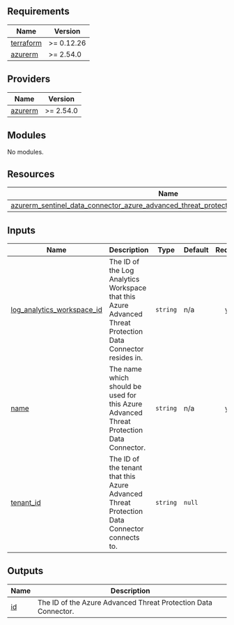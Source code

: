 <!-- BEGIN_TF_DOCS -->
## Requirements

| Name                                                                      | Version    |
|---------------------------------------------------------------------------|------------|
| <a name="requirement_terraform"></a> [terraform](#requirement\_terraform) | >= 0.12.26 |
| <a name="requirement_azurerm"></a> [azurerm](#requirement\_azurerm)       | >= 2.54.0  |

## Providers

| Name                                                          | Version   |
|---------------------------------------------------------------|-----------|
| <a name="provider_azurerm"></a> [azurerm](#provider\_azurerm) | >= 2.54.0 |

## Modules

No modules.

## Resources

| Name                                                                                                                                                                                                                                  | Type     |
|---------------------------------------------------------------------------------------------------------------------------------------------------------------------------------------------------------------------------------------|----------|
| [azurerm_sentinel_data_connector_azure_advanced_threat_protection.data_connector_azure_atp](https://registry.terraform.io/providers/hashicorp/azurerm/latest/docs/resources/sentinel_data_connector_azure_advanced_threat_protection) | resource |

## Inputs

| Name                                                                                                                   | Description                                                                                                 | Type                                                                                                                        | Default | Required |
|------------------------------------------------------------------------------------------------------------------------|-------------------------------------------------------------------------------------------------------------|-----------------------------------------------------------------------------------------------------------------------------|---------|:--------:|
| <a name="input_log_analytics_workspace_id"></a> [log\_analytics\_workspace\_id](#input\_log\_analytics\_workspace\_id) | The ID of the Log Analytics Workspace that this Azure Advanced Threat Protection Data Connector resides in. | `string`                                                                                                                    | n/a     |   yes    |
| <a name="input_name"></a> [name](#input\_name)                                                                         | The name which should be used for this Azure Advanced Threat Protection Data Connector.                     | `string`                                                                                                                    | n/a     |   yes    |
| <a name="input_tenant_id"></a> [tenant\_id](#input\_tenant\_id)                                                        | The ID of the tenant that this Azure Advanced Threat Protection Data Connector connects to.                 | `string`                                                                                                                    | `null`  |    no    |

## Outputs

| Name                                       | Description                                                    |
|--------------------------------------------|----------------------------------------------------------------|
| <a name="output_id"></a> [id](#output\_id) | The ID of the Azure Advanced Threat Protection Data Connector. |
<!-- END_TF_DOCS -->
